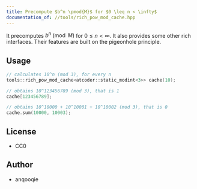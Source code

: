 ```yaml
---
title: Precompute $b^n \pmod{M}$ for $0 \leq n < \infty$
documentation_of: //tools/rich_pow_mod_cache.hpp
---
```


It precomputes $b^n \pmod{M}$ for $0 \leq n < \infty$.
It also provides some other rich interfaces.
Their features are built on the pigeonhole principle.

## Usage
```cpp
// calculates 10^n (mod 3), for every n
tools::rich_pow_mod_cache<atcoder::static_modint<3>> cache(10);

// obtains 10^123456789 (mod 3), that is 1
cache[123456789];

// obtains 10^10000 + 10^10001 + 10^10002 (mod 3), that is 0
cache.sum(10000, 10003);
```

## License
- CC0

## Author
- anqooqie
